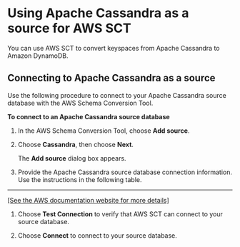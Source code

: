 # Using Apache Cassandra as a source for AWS SCT<a name="CHAP_Source.Cassandra"></a>

You can use AWS SCT to convert keyspaces from Apache Cassandra to Amazon DynamoDB\. 

## Connecting to Apache Cassandra as a source<a name="CHAP_Source.Cassandra.Connecting"></a>

Use the following procedure to connect to your Apache Cassandra source database with the AWS Schema Conversion Tool\. 

**To connect to an Apache Cassandra source database**

1. In the AWS Schema Conversion Tool, choose **Add source**\. 

1. Choose **Cassandra**, then choose **Next**\. 

   The **Add source** dialog box appears\.

1. Provide the Apache Cassandra source database connection information\. Use the instructions in the following table\.   
****    
[\[See the AWS documentation website for more details\]](http://docs.aws.amazon.com/SchemaConversionTool/latest/userguide/CHAP_Source.Cassandra.html)

1. Choose **Test Connection** to verify that AWS SCT can connect to your source database\. 

1. Choose **Connect** to connect to your source database\.